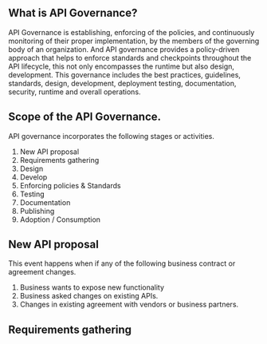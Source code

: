## What is API Governance?
API Governance is establishing, enforcing of the policies, and continuously monitoring of their proper implementation, by the members of the governing body of an organization. And API governance provides a policy-driven approach that helps to enforce standards and checkpoints throughout the API lifecycle, this not only encompasses the runtime but also design, development. 
This governance includes the best practices, guidelines, standards, design, development, deployment testing, documentation, security, runtime and overall operations.
## Scope of the API Governance.
API governance incorporates the following stages or activities. 
1.	New API proposal 
2.	Requirements gathering 
3.	Design 
4.	Develop 
5.	Enforcing policies & Standards 
6.	Testing 
7.	Documentation 
8.	Publishing 
9.	Adoption / Consumption  
## New API proposal
This event happens when if any of the following business contract or agreement changes.
1.	Business wants to expose new functionality 
2.	Business asked changes on existing APIs.
3.	Changes in existing agreement with vendors or business partners.
## Requirements gathering 

